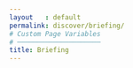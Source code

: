 ```yaml
---
layout   : default
permalink: discover/briefing/
# Custom Page Variables
# ─────────────────────
title: Briefing
---
```

